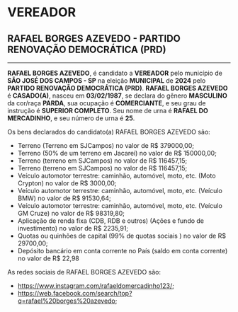 # VEREADOR
## RAFAEL BORGES AZEVEDO - PARTIDO RENOVAÇÃO DEMOCRÁTICA (PRD)
---
**RAFAEL BORGES AZEVEDO**, é candidato a **VEREADOR** pelo município de **SÃO JOSÉ DOS CAMPOS - SP** na eleição **MUNICIPAL** de **2024** pelo **PARTIDO RENOVAÇÃO DEMOCRÁTICA (PRD)**.
**RAFAEL BORGES AZEVEDO** é **CASADO(A)**, nasceu em **03/02/1987**, se declara do gênero **MASCULINO** da cor/raça **PARDA**, sua ocupação é **COMERCIANTE**, e seu grau de instrução é **SUPERIOR COMPLETO**.
Seu nome de urna é **RAFAEL DO MERCADINHO**, e seu número de urna é **25**.

Os bens declarados do candidato(a) RAFAEL BORGES AZEVEDO são: 
- Terreno (Terreno em SJCampos) no valor de R$ 379000,00;
- Terreno (50% de um terreno em Jacareí) no valor de R$ 150000,00;
- Terreno (terreno em SJCampos) no valor de R$ 116457,15;
- Terreno (terreno em SJCampos) no valor de R$ 116457,15;
- Veículo automotor terrestre: caminhão, automóvel, moto, etc. (Moto Crypton) no valor de R$ 3000,00;
- Veículo automotor terrestre: caminhão, automóvel, moto, etc. (Veículo BMW) no valor de R$ 91530,64;
- Veículo automotor terrestre: caminhão, automóvel, moto, etc. (Veículo GM Cruze) no valor de R$ 98319,80;
- Aplicação de renda fixa (CDB, RDB e outros) (Ações e fundo de investimento) no valor de R$ 2235,91;
- Quotas ou quinhões de capital (99% de quotas sociais ) no valor de R$ 29700,00;
- Depósito bancário em conta corrente no País (saldo em conta corrente) no valor de R$ 22,98

As redes sociais de RAFAEL BORGES AZEVEDO são:
- https://www.instagram.com/rafaeldomercadinho123/;
- https://web.facebook.com/search/top?q=rafael%20borges%20azevedo;